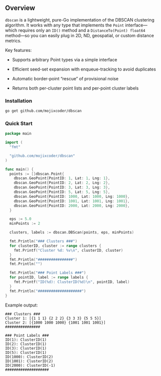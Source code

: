 ## Overview
`dbscan` is a lightweight, pure-Go implementation of the DBSCAN clustering algorithm. It works with any type that implements the `Point` interface—which requires only an `ID()` method and a `DistanceTo(Point) float64` method—so you can easily plug in 2D, ND, geospatial, or custom distance metrics.

Key features:

- Supports arbitrary Point types via a simple interface

- Efficient seed-set expansion with enqueue-tracking to avoid duplicates

- Automatic border-point “rescue” of provisional noise

- Returns both per-cluster point lists and per-point cluster labels

### Installation
```bash
go get github.com/mojixcoder/dbscan
```

### Quick Start

``` go
package main

import (
  "fmt"

  "github.com/mojixcoder/dbscan"
)

func main() {
  points := []dbscan.Point{
    dbscan.GeoPoint{PointID: 1, Lat: 1, Lng: 1},
    dbscan.GeoPoint{PointID: 2, Lat: 2, Lng: 2},
    dbscan.GeoPoint{PointID: 3, Lat: 3, Lng: 3},
    dbscan.GeoPoint{PointID: 5, Lat: 5, Lng: 5},
    dbscan.GeoPoint{PointID: 1000, Lat: 1000, Lng: 1000},
    dbscan.GeoPoint{PointID: 1001, Lat: 1001, Lng: 1001},
    dbscan.GeoPoint{PointID: 2000, Lat: 2000, Lng: 2000},
  }

  eps := 5.0
  minPoints := 2

  clusters, labels := dbscan.DBScan(points, eps, minPoints)

  fmt.Println("### Clusters ###")
  for clusterID, cluster := range clusters {
    fmt.Printf("Cluster %d: %v\n", clusterID, cluster)
  }
  fmt.Println("################")
  fmt.Println("")

  fmt.Println("### Point Labels ###")
  for pointID, label := range labels {
    fmt.Printf("ID(%d): ClusterID(%d)\n", pointID, label)
  }
  fmt.Println("####################")
}
```
Example output:
```
### Clusters ###
Cluster 1: [{1 1 1} {2 2 2} {3 3 3} {5 5 5}]
Cluster 2: [{1000 1000 1000} {1001 1001 1001}]
################

### Point Labels ###
ID(1): ClusterID(1)
ID(2): ClusterID(1)
ID(3): ClusterID(1)
ID(5): ClusterID(1)
ID(1000): ClusterID(2)
ID(1001): ClusterID(2)
ID(2000): ClusterID(-1)
####################
```
